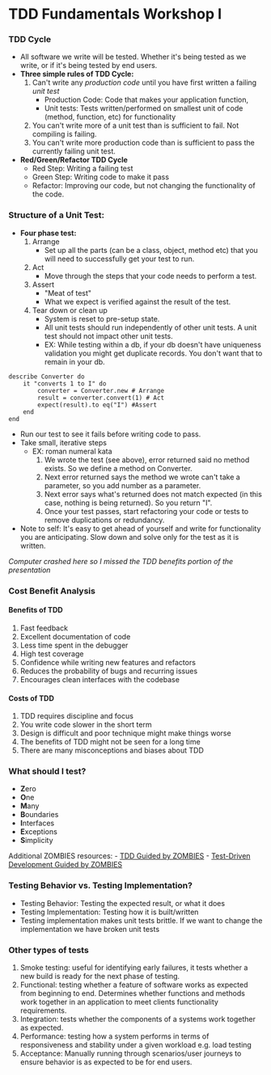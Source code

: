 # TDD Fundamentals Workshop I

### TDD Cycle
- All software we write will be tested. Whether it's being tested as we write, or if it's being tested by end users.
- **Three simple rules of TDD Cycle:**
	1. Can't write any *production code* until you have first written a failing *unit test*
		- Production Code: Code that makes your application function, 
		- Unit tests: Tests written/performed on smallest unit of code (method, function, etc) for functionality
	2. You can't write more of a unit test than is sufficient to fail. Not compiling is failing.
	3. You can't write more production code than is sufficient to pass the currently failing unit test.
- **Red/Green/Refactor TDD Cycle**
	- Red Step: Writing a failing test
	- Green Step: Writing code to make it pass
	- Refactor: Improving our code, but not changing the functionality of the code.

### Structure of a Unit Test:
- **Four phase test:**
    1. Arrange
	    - Set up all the parts (can be a class, object, method etc) that you will need to successfully get your test to run.
    2. Act
	    - Move through the steps that your code needs to perform a test.
    3. Assert
	    - "Meat of test"
        - What we expect is verified against the result of the test.
    4. Tear down or clean up
		- System is reset to pre-setup state.
        - All unit tests should run independently of other unit tests. A unit test should not impact other unit tests.
		- EX: While testing within a db, if your db doesn't have uniqueness validation you might get duplicate records. You don't want that to remain in your db.
```
describe Converter do
    it "converts 1 to I" do
        converter = Converter.new # Arrange
        result = converter.convert(1) # Act
        expect(result).to eq("I") #Assert
    end
end
```
- Run our test to see it fails before writing code to pass.
- Take small, iterative steps
	- EX: roman numeral kata
		1. We wrote the test (see above), error returned said no method exists. So we define a method on Converter. 
        2. Next error returned says the method we wrote can't take a parameter, so you add number as a parameter. 
        3. Next error says what's returned does not match expected (in this case, nothing is being returned). So you return "I".
		4. Once your test passes, start refactoring your code or tests to remove duplications or redundancy.
- Note to self: It's easy to get ahead of yourself and write for functionality you are anticipating. Slow down and solve only for the test as it is written.

*Computer crashed here so I missed the TDD benefits portion of the presentation*

### Cost Benefit Analysis
#### Benefits of TDD
1. Fast feedback
2. Excellent documentation of code
3. Less time spent in the debugger
4. High test coverage
5. Confidence while writing new features and refactors
6. Reduces the probability of bugs and recurring issues
7. Encourages clean interfaces with the codebase

#### Costs of TDD
1. TDD requires discipline and focus
2. You write code slower in the short term
3. Design is difficult and poor technique might make things worse
4. The benefits of TDD might not be seen for a long time
5. There are many misconceptions and biases about TDD

### What should I test?
- **Z**ero
- **O**ne 
- **M**any 
- **B**oundaries
- **I**nterfaces
- **E**xceptions
- **S**implicity

Additional ZOMBIES resources:
    - [TDD Guided by ZOMBIES](https://blog.wingman-sw.com/tdd-guided-by-zombies)
    - [Test-Driven Development Guided by ZOMBIES](https://www.agilealliance.org/resources/sessions/test-driven-development-guided-by-zombies/)

### Testing Behavior vs. Testing Implementation?
- Testing Behavior: Testing the expected result, or what it does
- Testing Implementation: Testing how it is built/written
- Testing implementation makes unit tests brittle. If we want to change the implementation we have broken unit tests

### Other types of tests
1. Smoke testing: useful for identifying early failures, it tests whether a new build is ready for the next phase of testing.
2. Functional: testing whether a feature of software works as expected from beginning to end. Determines whether functions and methods work together in an application to meet clients functionality requirements.
3. Integration: tests whether the components of a systems work together as expected.
4. Performance: testing how a system performs in terms of responsiveness and stability under a given workload e.g. load testing
5. Acceptance: Manually running through scenarios/user journeys to ensure behavior is as expected to be for end users.
